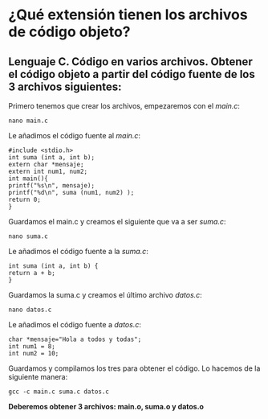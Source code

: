 # ¿Qué extensión tienen los archivos de código objeto?

## Lenguaje C. Código en varios archivos. Obtener el código objeto a partir del código fuente de los 3 archivos siguientes:

Primero tenemos que crear los archivos, empezaremos con el *main.c*:
~~~~
nano main.c
~~~~
Le añadimos el código fuente al *main.c*:
~~~~
#include <stdio.h>
int suma (int a, int b);
extern char *mensaje;
extern int num1, num2;
int main(){
printf("%s\n", mensaje);
printf("%d\n", suma (num1, num2) );
return 0;
}
~~~~
Guardamos el main.c y creamos el siguiente que va a ser *suma.c*:
~~~~
nano suma.c
~~~~
Le añadimos el código fuente a la *suma.c*:
~~~~
int suma (int a, int b) {
return a + b;
}
~~~~
Guardamos la suma.c y creamos el último archivo *datos.c*:
~~~~
nano datos.c
~~~~
Le añadimos el código fuente a *datos.c*:
~~~~
char *mensaje="Hola a todos y todas";
int num1 = 8;
int num2 = 10;
~~~~
Guardamos y compilamos los tres para obtener el código.
Lo hacemos de la siguiente manera:
~~~~
gcc -c main.c suma.c datos.c
~~~~
**Deberemos obtener 3 archivos: main.o, suma.o y datos.o**
